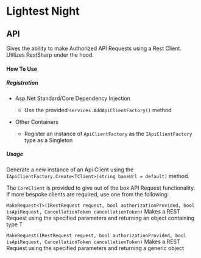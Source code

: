 # Lightest Night
## API

Gives the ability to make Authorized API Requests using a Rest Client. Utilizes RestSharp under the hood.

#### How To Use
##### Registration
* Asp.Net Standard/Core Dependency Injection
  * Use the provided `services.AddApiClientFactory()` method
  
* Other Containers
  * Register an instance of `ApiClientFactory` as the `IApiClientFactory` type as a Singleton

##### Usage
Generate a new instance of an Api Client using the `IApiClientFactory.Create<TClient>(string baseUrl = default)` method.

The `CoreClient` is provided to give out of the box API Request functionality. If more bespoke clients are required, use one from the following:

`MakeRequest<T>(IRestRequest request, bool authorizationProvided, bool isApiRequest, CancellationToken cancellationToken)`
Makes a REST Request using the specified parameters and returning an object containing type T

`MakeRequest(IRestRequest request, bool authorizationProvided, bool isApiRequest, CancellationToken cancellationToken)`
Makes a REST Request using the specified parameters and returning a generic object